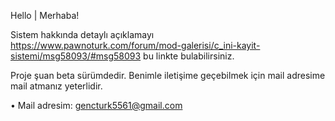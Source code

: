 Hello | Merhaba!

Sistem hakkında detaylı açıklamayı https://www.pawnoturk.com/forum/mod-galerisi/c_ini-kayit-sistemi/msg58093/#msg58093 bu linkte bulabilirsiniz.

Proje şuan beta sürümdedir.
Benimle iletişime geçebilmek için mail adresime mail atmanız yeterlidir.

• Mail adresim: gencturk5561@gmail.com
